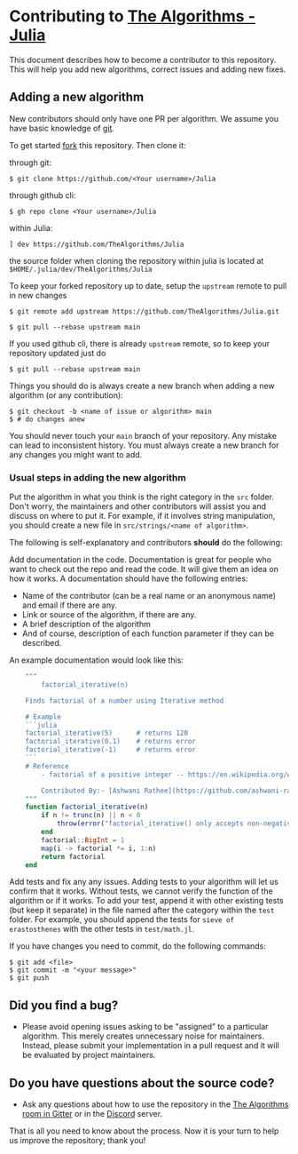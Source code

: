 # Contributing to [The Algorithms - Julia](https://github.com/TheAlgorithms/Julia)

This document describes how to become a contributor to this repository. This will help you add new algorithms, correct issues and adding new fixes.

## Adding a new algorithm

New contributors should only have one PR per algorithm. We assume you have basic knowledge of [git](https://git-scm.org).

To get started [fork](https://help.github.com/articles/fork-a-repo) this repository. Then clone it:

through git:

	$ git clone https://github.com/<Your username>/Julia

through github cli:

	$ gh repo clone <Your username>/Julia

within Julia:

    ] dev https://github.com/TheAlgorithms/Julia

the source folder when cloning the repository within julia is located at `$HOME/.julia/dev/TheAlgorithms/Julia`

To keep your forked repository up to date, setup the `upstream` remote to pull in new changes

	$ git remote add upstream https://github.com/TheAlgorithms/Julia.git

	$ git pull --rebase upstream main

If you used github cli, there is already `upstream` remote, so to keep your repository updated just do

    $ git pull --rebase upstream main

Things you should do is always create a new branch when adding a new algorithm (or any contribution):

	$ git checkout -b <name of issue or algorithm> main
	$ # do changes anew

You should never touch your `main` branch of your repository. Any mistake can lead to inconsistent history. You must always create a new branch for any changes you might want to add.

### Usual steps in adding the new algorithm

Put the algorithm in what you think is the right category in the `src` folder. Don't worry, the maintainers and other contributors will assist you and discuss on where to put it. For example, if it involves string manipulation, you should create a new file in `src/strings/<name of algorithm>`.

The following is self-explanatory and contributors **should** do the following:

Add documentation in the code. Documentation is great for people who want to check out the repo and read the code. It will give them an idea on how it works. A documentation should have the following entries:

- Name of the contributor (can be a real name or an anonymous name) and email if there are any.
- Link or source of the algorithm, if there are any.
- A brief description of the algorithm
- And of course, description of each function parameter if they can be described.

An example documentation would look like this:

```julia
    """
        factorial_iterative(n)

    Finds factorial of a number using Iterative method

    # Example
    ```julia
    factorial_iterative(5)      # returns 120
    factorial_iterative(0.1)    # returns error
    factorial_iterative(-1)     # returns error
    ```
    # Reference
        - factorial of a positive integer -- https://en.wikipedia.org/wiki/Factorial

        Contributed By:- [Ashwani Rathee](https://github.com/ashwani-rathee)
    """
    function factorial_iterative(n)
        if n != trunc(n) || n < 0
            throw(error("factorial_iterative() only accepts non-negative integral values"))
        end
        factorial::BigInt = 1
        map(i -> factorial *= i, 1:n)
        return factorial
    end
```

Add tests and fix any any issues. Adding tests to your algorithm will let us confirm that it works. Without tests, we cannot verify the function of the algorithm or if it works. To add your test, append it with other existing tests (but keep it separate) in the file named after the category within the `test` folder. For example, you should append the tests for `sieve of erastosthenes` with the other tests in `test/math.jl`.

If you have changes you need to commit, do the following commands:

	$ git add <file>
	$ git commit -m "<your message>"
	$ git push


## Did you find a bug?

- Please avoid opening issues asking to be "assigned” to a particular algorithm. This merely creates unnecessary noise for maintainers. Instead, please submit your implementation in a pull request and it will be evaluated by project maintainers.

## Do you have questions about the source code?

- Ask any questions about how to use the repository in the [The Algorithms room in Gitter](https://gitter.im/TheAlgorithms/community?source=orgpage#) or in the [Discord](https://discord.gg/c7MnfGFGa6) server.

That is all you need to know about the process. Now it is your turn to help us improve the repository; thank you!
